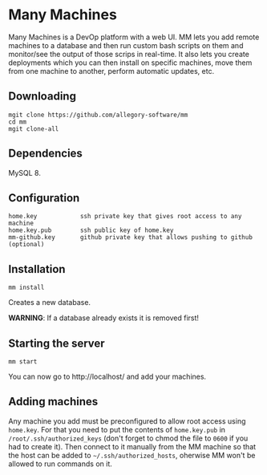 # Many Machines

Many Machines is a DevOp platform with a web UI. MM lets you add remote
machines to a database and then run custom bash scripts on them and
monitor/see the output of those scrips in real-time. It also lets you create
deployments which you can then install on specific machines, move them
from one machine to another, perform automatic updates, etc.

## Downloading

```
mgit clone https://github.com/allegory-software/mm
cd mm
mgit clone-all
```

## Dependencies

MySQL 8.

## Configuration

```
home.key            ssh private key that gives root access to any machine
home.key.pub        ssh public key of home.key
mm-github.key       github private key that allows pushing to github (optional)
```

## Installation

```
mm install
```

Creates a new database.

__WARNING__: If a database already exists it is removed first!

## Starting the server

```
mm start
```

You can now go to http://localhost/ and add your machines.

## Adding machines

Any machine you add must be preconfigured to allow root access using
`home.key`. For that you need to put the contents of `home.key.pub`
in `/root/.ssh/authorized_keys` (don't forget to chmod the file to `0600`
if you had to create it). Then connect to it manually from the MM machine
so that the host can be added to `~/.ssh/authorized_hosts`, oherwise MM
won't be allowed to run commands on it.


